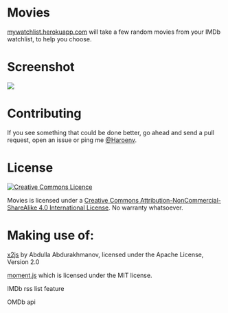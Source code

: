 # Movies

[mywatchlist.herokuapp.com](https://mywatchlist.herokuapp.com) will take a few random movies from your IMDb watchlist, to help you choose.

# Screenshot

![](https://i.imgur.com/ADEYKLA.png)

# Contributing

If you see something that could be done better, go ahead and send a pull request, open an issue or ping me [@Haroenv](https://twitter.com/Haroenv).

# License

[![Creative Commons Licence](https://i.creativecommons.org/l/by-nc-sa/4.0/88x31.png)](http://creativecommons.org/licenses/by-nc-sa/4.0/)

Movies is licensed under a [Creative Commons Attribution-NonCommercial-ShareAlike 4.0 International License](http://creativecommons.org/licenses/by-nc-sa/4.0/). No warranty whatsoever.

# Making use of:

[x2js](https://code.google.com/p/x2js/) by Abdulla Abdurakhmanov, licensed under the Apache License, Version 2.0

[moment.js](http://momentjs.com) which is licensed under the MIT license.

IMDb rss list feature

OMDb api
